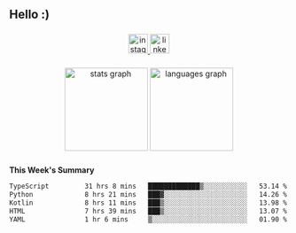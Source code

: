 <h2 align="left">Hello :)</h2>

###

<div align="center">
  <a href="https://www.instagram.com/sebi.klaus/" target="_blank">
    <img src="https://img.shields.io/static/v1?message=Instagram&logo=instagram&label=&color=E4405F&logoColor=white&labelColor=&style=for-the-badge" height="35" alt="instagram logo"  />
  </a>
  <a href="https://www.linkedin.com/in/sebastian-klaus-3aa64720b/" target="_blank">
    <img src="https://img.shields.io/static/v1?message=LinkedIn&logo=linkedin&label=&color=0077B5&logoColor=white&labelColor=&style=for-the-badge" height="35" alt="linkedin logo"  />
  </a>
</div>

###

<div align="center">
  <img src="https://github-readme-stats.vercel.app/api?username=IYourSunshineI&hide_title=false&hide_rank=false&show_icons=true&include_all_commits=true&count_private=true&disable_animations=false&theme=dracula&locale=en&hide_border=false&order=1" height="150" alt="stats graph"  />
  <img src="https://github-readme-stats.vercel.app/api/top-langs?username=IYourSunshineI&locale=en&hide_title=false&layout=compact&card_width=320&langs_count=5&theme=dracula&hide_border=false&order=2" height="150" alt="languages graph"  />
</div>

###

**This Week's Summary**
<!--START_SECTION:waka-->

```txt
TypeScript         31 hrs 8 mins   █████████████▒░░░░░░░░░░░   53.14 %
Python             8 hrs 21 mins   ███▓░░░░░░░░░░░░░░░░░░░░░   14.26 %
Kotlin             8 hrs 11 mins   ███▒░░░░░░░░░░░░░░░░░░░░░   13.98 %
HTML               7 hrs 39 mins   ███▒░░░░░░░░░░░░░░░░░░░░░   13.07 %
YAML               1 hr 6 mins     ▒░░░░░░░░░░░░░░░░░░░░░░░░   01.90 %
```

<!--END_SECTION:waka-->
